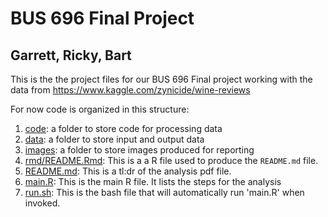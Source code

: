 # BUS 696 Final Project 

## Garrett, Ricky, Bart



This is the the project files for our BUS 696 Final project working with the data from https://www.kaggle.com/zynicide/wine-reviews 

For now code is organized in this structure:

1. [code](code): a folder to store code for processing data
2. [data](fata): a folder to store input and output data
3. [images](images): a folder to store images produced for reporting
4. [rmd/README.Rmd](rmd/README.Rmd): This is a a R file used to produce the `README.md` file.
5. [README.md](README.md): This is a tl:dr of the analysis pdf file.
6. [main.R](main.R): This is the main R file. It lists the steps for the analysis
7. [run.sh](run.sh): This is the bash file that will automatically run 'main.R' when
invoked.
